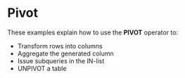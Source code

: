 # Pivot

These examples explain how to use the **PIVOT** operator to:
- Transform rows into columns
- Aggregate the generated column
- Issue subqueries in the IN-list
- UNPIVOT a table
